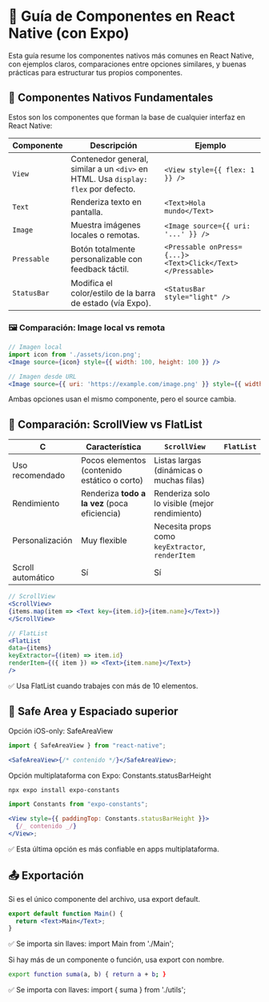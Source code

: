 # 📘 Guía de Componentes en React Native (con Expo)

Esta guía resume los componentes nativos más comunes en React Native, con ejemplos claros, comparaciones entre opciones similares, y buenas prácticas para estructurar tus propios componentes.

## 🔧 Componentes Nativos Fundamentales

Estos son los componentes que forman la base de cualquier interfaz en React Native:

| Componente  | Descripción                                                                        | Ejemplo                                                   |
| ----------- | ---------------------------------------------------------------------------------- | --------------------------------------------------------- |
| `View`      | Contenedor general, similar a un `<div>` en HTML. Usa `display: flex` por defecto. | `<View style={{ flex: 1 }} />`                            |
| `Text`      | Renderiza texto en pantalla.                                                       | `<Text>Hola mundo</Text>`                                 |
| `Image`     | Muestra imágenes locales o remotas.                                                | `<Image source={{ uri: '...' }} />`                       |
| `Pressable` | Botón totalmente personalizable con feedback táctil.                               | `<Pressable onPress={...}><Text>Click</Text></Pressable>` |
| `StatusBar` | Modifica el color/estilo de la barra de estado (vía Expo).                         | `<StatusBar style="light" />`                             |

### 🖼️ Comparación: Image local vs remota

```jsx
// Imagen local
import icon from './assets/icon.png';
<Image source={icon} style={{ width: 100, height: 100 }} />

// Imagen desde URL
<Image source={{ uri: 'https://example.com/image.png' }} style={{ width: 100, height: 100 }} />
```

Ambas opciones usan el mismo componente, pero el source cambia.

## 🔄 Comparación: ScrollView vs FlatList

| C                 | Característica                                | `ScrollView`                                     | `FlatList` |
| ----------------- | --------------------------------------------- | ------------------------------------------------ | ---------- |
| Uso recomendado   | Pocos elementos (contenido estático o corto)  | Listas largas (dinámicas o muchas filas)         |
| Rendimiento       | Renderiza **todo a la vez** (poca eficiencia) | Renderiza solo lo visible (mejor rendimiento)    |
| Personalización   | Muy flexible                                  | Necesita props como `keyExtractor`, `renderItem` |
| Scroll automático | Sí                                            | Sí                                               |

```jsx
// ScrollView
<ScrollView>
{items.map(item => <Text key={item.id}>{item.name}</Text>)}
</ScrollView>

// FlatList
<FlatList
data={items}
keyExtractor={(item) => item.id}
renderItem={({ item }) => <Text>{item.name}</Text>}
/>
```

✅ Usa FlatList cuando trabajes con más de 10 elementos.

## 📱 Safe Area y Espaciado superior

Opción iOS-only: SafeAreaView

```jsx
import { SafeAreaView } from "react-native";

<SafeAreaView>{/* contenido */}</SafeAreaView>;
```

Opción multiplataforma con Expo: Constants.statusBarHeight

```bash
npx expo install expo-constants
```

```jsx
import Constants from "expo-constants";

<View style={{ paddingTop: Constants.statusBarHeight }}>
  {/_ contenido _/}
</View>;
```

✅ Esta última opción es más confiable en apps multiplataforma.

## 📤 Exportación

Si es el único componente del archivo, usa export default.

```jsx
export default function Main() {
  return <Text>Main</Text>;
}
```

✅ Se importa sin llaves: import Main from './Main';

Si hay más de un componente o función, usa export con nombre.

```bash
export function suma(a, b) { return a + b; }
```

✅ Se importa con llaves: import { suma } from './utils';
